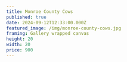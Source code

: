 ```yaml
---
title: Monroe County Cows
published: true
date: 2024-09-12T12:33:00.000Z
featured_image: /img/monroe-county-cows.jpg
framing: Gallery wrapped canvas
height: 20
width: 20
price: 900
---
```

